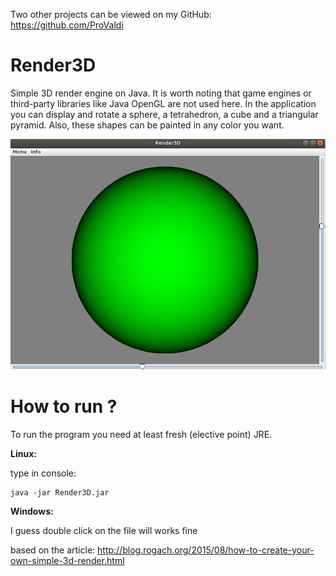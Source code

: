 Two other projects can be viewed on my GitHub: https://github.com/ProValdi



# Render3D
Simple 3D render engine on Java.
It is worth noting that game engines or third-party libraries like Java OpenGL are not used here. In the application you can display and rotate a sphere, a tetrahedron, a cube and a triangular pyramid. Also, these shapes can be painted in any color you want.


![alt text](https://github.com/ProValdi/Render3D/blob/master/sphere.png)

# How to run ?
To run the program you need at least fresh (elective point) JRE.

**Linux:**

type in console:

```
java -jar Render3D.jar 
```
**Windows:**

I guess double click on the file will works fine


based on the article:
http://blog.rogach.org/2015/08/how-to-create-your-own-simple-3d-render.html
